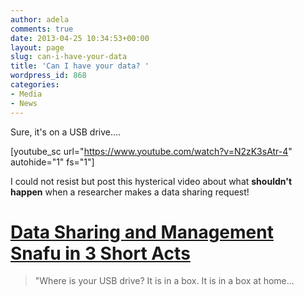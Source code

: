 ```yaml
---
author: adela
comments: true
date: 2013-04-25 10:34:53+00:00
layout: page
slug: can-i-have-your-data
title: 'Can I have your data? '
wordpress_id: 868
categories:
- Media
- News
---
```


Sure, it's on a USB drive....

[youtube_sc url="https://www.youtube.com/watch?v=N2zK3sAtr-4" autohide="1" fs="1"]

I could not resist but post this hysterical video about what **shouldn't happen** when a researcher makes a data sharing request!

# [Data Sharing and Management Snafu in 3 Short Acts](https://www.youtube.com/watch?v=N2zK3sAtr-4)

<blockquote>"Where is your USB drive? It is in a box. It is in a box at home...</blockquote>
